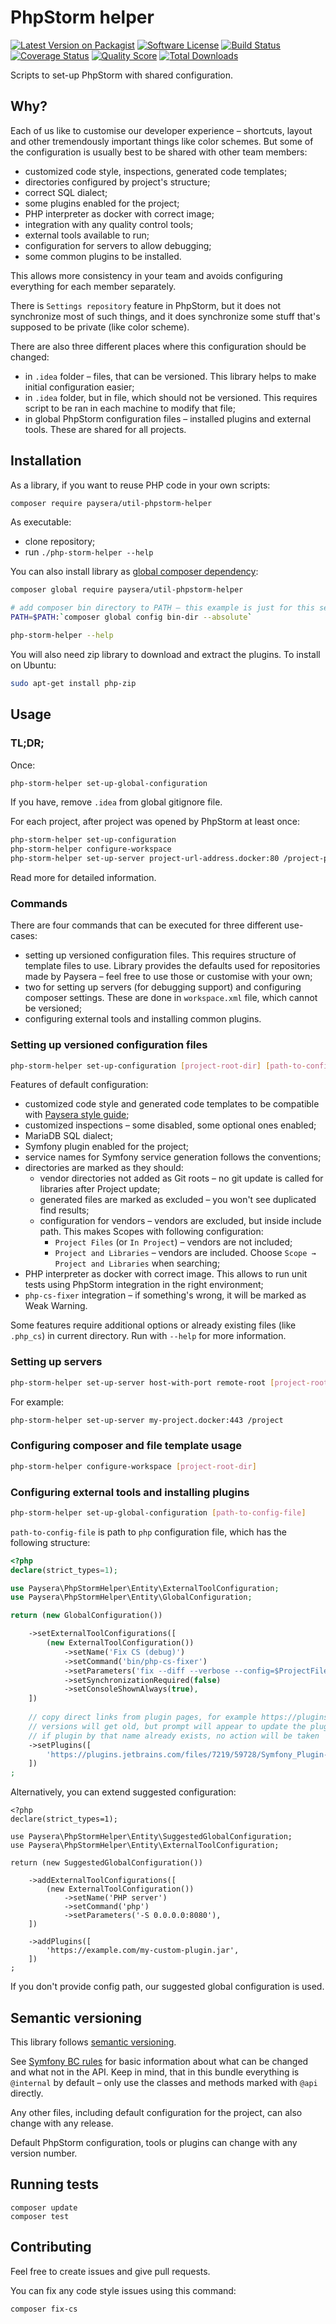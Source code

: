 # PhpStorm helper

[![Latest Version on Packagist][ico-version]][link-packagist]
[![Software License][ico-license]](LICENSE)
[![Build Status][ico-travis]][link-travis]
[![Coverage Status][ico-scrutinizer]][link-scrutinizer]
[![Quality Score][ico-code-quality]][link-code-quality]
[![Total Downloads][ico-downloads]][link-downloads]

Scripts to set-up PhpStorm with shared configuration.

## Why?

Each of us like to customise our developer experience – shortcuts, layout and other tremendously important things like
color schemes. But some of the configuration is usually best to be shared with other team members:
* customized code style, inspections, generated code templates;
* directories configured by project's structure;
* correct SQL dialect;
* some plugins enabled for the project;
* PHP interpreter as docker with correct image;
* integration with any quality control tools;
* external tools available to run;
* configuration for servers to allow debugging;
* some common plugins to be installed.

This allows more consistency in your team and avoids configuring everything for each member separately.

There is `Settings repository` feature in PhpStorm, but it does not synchronize most of such things, and it does
synchronize some stuff that's supposed to be private (like color scheme).

There are also three different places where this configuration should be changed:
* in `.idea` folder – files, that can be versioned. This library helps to make initial configuration easier;
* in `.idea` folder, but in file, which should not be versioned. This requires script to be ran in each machine
to modify that file;
* in global PhpStorm configuration files – installed plugins and external tools. These are shared for all projects.

## Installation

As a library, if you want to reuse PHP code in your own scripts:

```bash
composer require paysera/util-phpstorm-helper
```

As executable:
* clone repository;
* run `./php-storm-helper --help`

You can also install library as [global composer dependency](https://getcomposer.org/doc/03-cli.md#global):
```bash
composer global require paysera/util-phpstorm-helper

# add composer bin directory to PATH – this example is just for this session
PATH=$PATH:`composer global config bin-dir --absolute`

php-storm-helper --help
```

You will also need zip library to download and extract the plugins. To install on Ubuntu:
```bash
sudo apt-get install php-zip
```

## Usage

### TL;DR;

Once:
```bash
php-storm-helper set-up-global-configuration
```

If you have, remove `.idea` from global gitignore file.

For each project, after project was opened by PhpStorm at least once:
```bash
php-storm-helper set-up-configuration
php-storm-helper configure-workspace
php-storm-helper set-up-server project-url-address.docker:80 /project-path-inside/container
```

Read more for detailed information.

### Commands

There are four commands that can be executed for three different use-cases:
* setting up versioned configuration files. This requires structure of template files to use. Library provides the
defaults used for repositories made by Paysera – feel free to use those or customise with your own;
* two for setting up servers (for debugging support) and configuring composer settings.
These are done in `workspace.xml` file, which cannot be versioned;
* configuring external tools and installing common plugins.

### Setting up versioned configuration files

```bash
php-storm-helper set-up-configuration [project-root-dir] [path-to-configuration-template-structure]
```

Features of default configuration:
* customized code style and generated code templates to be compatible with [Paysera style guide](https://github.com/paysera/php-style-guide);
* customized inspections – some disabled, some optional ones enabled;
* MariaDB SQL dialect;
* Symfony plugin enabled for the project;
* service names for Symfony service generation follows the conventions;
* directories are marked as they should:
  * vendor directories not added as Git roots – no git update is called for libraries after Project update;
  * generated files are marked as excluded – you won't see duplicated find results;
  * configuration for vendors – vendors are excluded, but inside include path. This makes Scopes with following configuration:
    * `Project Files` (or `In Project`) – vendors are not included;
    * `Project and Libraries` – vendors are included. Choose `Scope → Project and Libraries` when searching;
* PHP interpreter as docker with correct image. This allows to run unit tests using PhpStorm integration in the right environment;
* `php-cs-fixer` integration – if something's wrong, it will be marked as Weak Warning.

Some features require additional options or already existing files (like `.php_cs`) in current directory.
Run with `--help` for more information.

### Setting up servers

```bash
php-storm-helper set-up-server host-with-port remote-root [project-root-dir]
```

For example:
```bash
php-storm-helper set-up-server my-project.docker:443 /project
```

### Configuring composer and file template usage

```bash
php-storm-helper configure-workspace [project-root-dir]
```

### Configuring external tools and installing plugins

```bash
php-storm-helper set-up-global-configuration [path-to-config-file]
```

`path-to-config-file` is path to `php` configuration file, which has the following structure:
```php
<?php
declare(strict_types=1);

use Paysera\PhpStormHelper\Entity\ExternalToolConfiguration;
use Paysera\PhpStormHelper\Entity\GlobalConfiguration;

return (new GlobalConfiguration())

    ->setExternalToolConfigurations([
        (new ExternalToolConfiguration())
            ->setName('Fix CS (debug)')
            ->setCommand('bin/php-cs-fixer')
            ->setParameters('fix --diff --verbose --config=$ProjectFileDir$/.php_cs --dry-run "$FilePath$"')
            ->setSynchronizationRequired(false)
            ->setConsoleShownAlways(true),
    ])
    
    // copy direct links from plugin pages, for example https://plugins.jetbrains.com/plugin/7219-symfony-plugin
    // versions will get old, but prompt will appear to update the plugin
    // if plugin by that name already exists, no action will be taken
    ->setPlugins([
        'https://plugins.jetbrains.com/files/7219/59728/Symfony_Plugin-0.17.171.zip',
    ])
;

```

Alternatively, you can extend suggested configuration:
```
<?php
declare(strict_types=1);

use Paysera\PhpStormHelper\Entity\SuggestedGlobalConfiguration;
use Paysera\PhpStormHelper\Entity\ExternalToolConfiguration;

return (new SuggestedGlobalConfiguration())

    ->addExternalToolConfigurations([
        (new ExternalToolConfiguration())
            ->setName('PHP server')
            ->setCommand('php')
            ->setParameters('-S 0.0.0.0:8080'),
    ])
    
    ->addPlugins([
        'https://example.com/my-custom-plugin.jar',
    ])
;
```

If you don't provide config path, our suggested global configuration is used.

## Semantic versioning

This library follows [semantic versioning](http://semver.org/spec/v2.0.0.html).

See [Symfony BC rules](https://symfony.com/doc/current/contributing/code/bc.html) for basic information
about what can be changed and what not in the API. Keep in mind, that in this bundle everything is
`@internal` by default – only use the classes and methods marked with `@api` directly.

Any other files, including default configuration for the project, can also change with any release.

Default PhpStorm configuration, tools or plugins can change with any version number.

## Running tests

```
composer update
composer test
```

## Contributing

Feel free to create issues and give pull requests.

You can fix any code style issues using this command:
```
composer fix-cs
```

[ico-version]: https://img.shields.io/packagist/v/paysera/util-phpstorm-helper.svg?style=flat-square
[ico-license]: https://img.shields.io/badge/license-MIT-brightgreen.svg?style=flat-square
[ico-travis]: https://img.shields.io/travis/paysera/util-phpstorm-helper/master.svg?style=flat-square
[ico-scrutinizer]: https://img.shields.io/scrutinizer/coverage/g/paysera/util-phpstorm-helper.svg?style=flat-square
[ico-code-quality]: https://img.shields.io/scrutinizer/g/paysera/util-phpstorm-helper.svg?style=flat-square
[ico-downloads]: https://img.shields.io/packagist/dt/paysera/util-phpstorm-helper.svg?style=flat-square

[link-packagist]: https://packagist.org/packages/paysera/util-phpstorm-helper
[link-travis]: https://travis-ci.org/paysera/util-phpstorm-helper
[link-scrutinizer]: https://scrutinizer-ci.com/g/paysera/util-phpstorm-helper/code-structure
[link-code-quality]: https://scrutinizer-ci.com/g/paysera/util-phpstorm-helper
[link-downloads]: https://packagist.org/packages/paysera/util-phpstorm-helper
